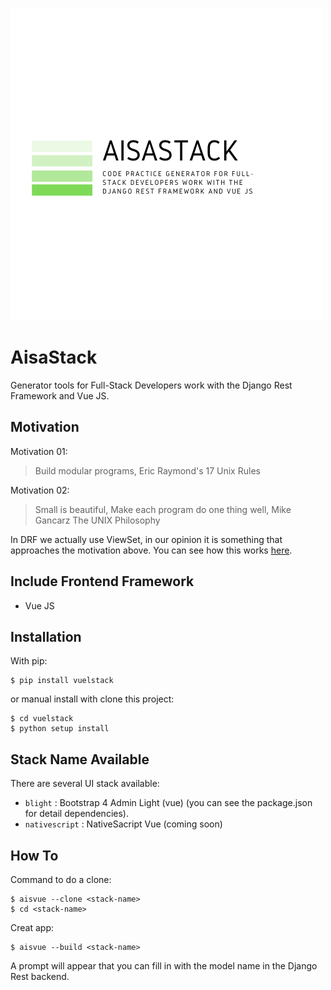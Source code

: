 ![AisaStack]( ./github-header.png "AisaStack")

# AisaStack

Generator tools for Full-Stack Developers work with the Django Rest Framework and Vue JS.

## Motivation

Motivation 01:

> Build modular programs, Eric Raymond's 17 Unix Rules

Motivation 02:

> Small is beautiful, Make each program do one thing well, Mike Gancarz The UNIX Philosophy

In DRF we actually use ViewSet, in our opinion it is something that approaches the motivation above.
You can see how this works [here](https://github.com/aisahana/eclinic_api).

## Include Frontend Framework
- Vue JS

## Installation
With pip:

```
$ pip install vuelstack
```

or manual install with clone this project:

```
$ cd vuelstack
$ python setup install
```

## Stack Name Available
There are several UI stack available:

- `blight` : Bootstrap 4 Admin Light (vue) (you can see the package.json for detail dependencies).
- `nativescript` : NativeSacript Vue (coming soon)


## How To
Command to do a clone:

```
$ aisvue --clone <stack-name>
$ cd <stack-name>
```

Creat app:

```
$ aisvue --build <stack-name>
```

A prompt will appear that you can fill in with the model name in the Django Rest backend.